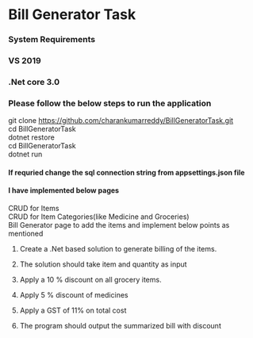 # Bill Generator Task

### System Requirements
### VS 2019
### .Net core 3.0  

### Please follow the below steps to run the application 

git clone https://github.com/charankumarreddy/BillGeneratorTask.git <br />
cd BillGeneratorTask <br />
dotnet restore <br />
cd BillGeneratorTask <br />
dotnet run  <br />

#### If requried change the sql connection string from appsettings.json file 

#### I have implemented below pages 
CRUD for Items <br />
CRUD for Item Categories(like Medicine and Groceries) <br />
Bill Generator page to add the items and implement below points as mentioned <br />

1. Create a .Net based solution to generate billing of the items. 

2. The solution should take item and quantity as input

3. Apply a 10 % discount on all grocery items.

4. Apply 5 % discount of medicines

5. Apply a GST of 11% on total cost

5. The program should output the summarized bill with discount
